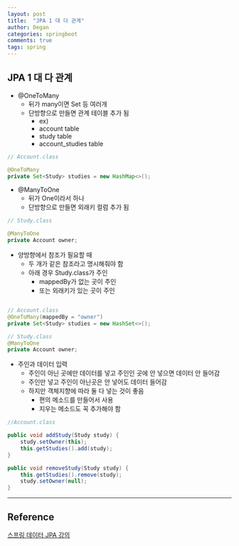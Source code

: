 ```yaml
---
layout: post
title:  "JPA 1 대 다 관계"
author: Degan
categories: springboot
comments: true
tags: spring
---
```


## JPA 1 대 다 관계


- @OneToMany
	- 뒤가 many이면 Set 등 여러개
	- 단방향으로 만들면 관계 테이블 추가 됨
		- ex) 
		- account table
		- study table 
		- account_studies table

```java
// Account.class

@OneToMany
private Set<Study> studies = new HashMap<>();
```

- @ManyToOne
	- 뒤가 One이라서 하나
	- 단방향으로 만들면 외래키 컬럼 추가 됨

```java
// Study.class

@ManyToOne
private Account owner;
```

- 양방향에서 참조가 필요할 때
	- 두 개가 같은 참조라고 명시해줘야 함
	- 아래 경우 Study.class가 주인
		- mappedBy가 없는 곳이 주인
		- 또는 외래키가 있는 곳이 주인

```java

// Account.class
@OneToMany(mappedBy = "owner")
private Set<Study> studies = new HashSet<>();

// Study.class
@ManyToOne
private Account owner;

```


- 주인과 데이터 입력
	- 주인이 아닌 곳에만 데이터를 넣고 주인인 곳에 안 넣으면 데이터 안 들어감
	- 주인만 넣고 주인이 아닌곳은 안 넣어도 데이터 들어감
	- 하지만 객체지향에 따라 둘 다 넣는 것이 좋음
		- 편의 메소드를 만들어서 사용
		- 지우는 메소드도 꼭 추가해야 함

```java
//Account.class

public void addStudy(Study study) {
	study.setOwner(this);
	this.getStudies().add(study);
}

public void removeStudy(Study study) {
	this.getStudies().remove(study);
	study.setOwner(null);
}
```

---
## Reference

[스프링 데이터 JPA 강의](https://www.inflearn.com/course/%EC%8A%A4%ED%94%84%EB%A7%81-%EB%8D%B0%EC%9D%B4%ED%84%B0-jpa/dashboard)
